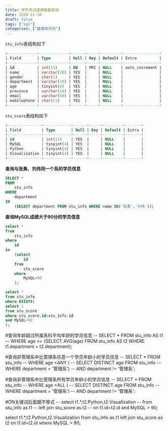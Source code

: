 ```yaml
---
title: 学员考试成绩嵌套查询
date: 2020-11-16
draft: false
tags: ["sql"]
categories: ["数据库系列"]
---
```


`stu_info`表结构如下
```sql
+-------------+-------------+------+-----+---------+----------------+
| Field       | Type        | Null | Key | Default | Extra          |
+-------------+-------------+------+-----+---------+----------------+
| id          | int(11)     | NO   | PRI | NULL    | auto_increment |
| name        | varchar(20) | YES  |     | NULL    |                |
| gender      | char(1)     | YES  |     | NULL    |                |
| department  | varchar(10) | YES  |     | NULL    |                |
| age         | tinyint(4)  | YES  |     | NULL    |                |
| province    | varchar(10) | YES  |     | NULL    |                |
| email       | varchar(50) | YES  |     | NULL    |                |
| mobilephone | char(11)    | YES  |     | NULL    |                |
+-------------+-------------+------+-----+---------+----------------+
```

`stu_score`表结构如下
```sql
+---------------+------------+------+-----+---------+-------+
| Field         | Type       | Null | Key | Default | Extra |
+---------------+------------+------+-----+---------+-------+
| id            | int(11)    | YES  |     | NULL    |       |
| MySQL         | tinyint(4) | YES  |     | NULL    |       |
| Python        | tinyint(4) | YES  |     | NULL    |       |
| Visualization | tinyint(4) | YES  |     | NULL    |       |
+---------------+------------+------+-----+---------+-------+
```

**查询与张勇、刘伟同一个系的学员信息**
```sql
SELECT *
FROM
    stu_info
WHERE
    department
IN
    (SELECT department FROM stu_info WHERE name IN('张勇','刘伟'));
```

**查询MySQL成绩大于90分的学员信息**
```sql
select *
from
    stu_info
where
    id
in
    (select
        id
    from
        stu_score
    where
        MySQL>90
    );

select *
from stu_info
where EXISTS(
select 1
from stu_score
where stu_score.id=stu_info.id
and MySQL>90
);
```

#查询年龄超过所属系科平均年龄的学员信息
-- SELECT * FROM stu_info AS t1
-- WHERE  age >= (SELECT AVG(age) FROM stu_info AS t2 WHERE t1.department = t2.department);


#查询非管理系中比管理系任意一个学员年龄小的学员信息
-- SELECT * FROM stu_info
-- WHERE age <ANY (
-- SELECT DISTINCT age FROM stu_info 
-- WHERE department = '管理系')
-- AND department != '管理系';


#查询非管理系中比管理系所有学员年龄小的学员信息
-- SELECT * FROM stu_info
-- WHERE age <ALL (
-- SELECT DISTINCT age FROM stu_info 
-- WHERE department = '管理系')
-- AND department != '管理系';


#ON关键词后面跟不等式
-- select t1.*,t2.Python,t2.Visualization
-- from stu_info as t1
-- left join stu_score as t2
-- on t1.id=t2.id and MySQL > 90;

select t1.*,t2.Python,t2.Visualization
from stu_info as t1
left join stu_score as t2
on t1.id=t2.id 
where MySQL > 90;
```
